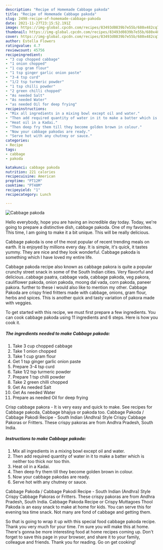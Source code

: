 ```yaml
---
description: "Recipe of Homemade Cabbage pakoda"
title: "Recipe of Homemade Cabbage pakoda"
slug: 2498-recipe-of-homemade-cabbage-pakoda
date: 2021-11-27T23:15:52.191Z
image: https://img-global.cpcdn.com/recipes/83493d0839b7e55b/680x482cq70/cabbage-pakoda-recipe-main-photo.jpg
thumbnail: https://img-global.cpcdn.com/recipes/83493d0839b7e55b/680x482cq70/cabbage-pakoda-recipe-main-photo.jpg
cover: https://img-global.cpcdn.com/recipes/83493d0839b7e55b/680x482cq70/cabbage-pakoda-recipe-main-photo.jpg
author: Estella Flowers
ratingvalue: 4.7
reviewcount: 45756
recipeingredient:
- "3 cup chopped cabbage"
- "1 onion chopped"
- "1 cup gram flour"
- "1 tsp ginger garlic onion paste"
- "3-4 tsp curd"
- "1/2 tsp turmeric powder"
- "1 tsp chilli powder"
- "2 green chilli chopped"
- "As needed Salt"
- "As needed Water"
- "as needed Oil for deep frying"
recipeinstructions:
- "Mix all ingredients in a mixing bowl except oil and water."
- "Then add required quantity of water in it to make a batter which is neither too thick nor too thin."
- "Heat oil in a Kadai."
- "Then deep fry them till they become golden brown in colour."
- "Now your cabbage pakodas are ready."
- "Serve hot with any chutney or sauce."
categories:
- Recipe
tags:
- cabbage
- pakoda

katakunci: cabbage pakoda 
nutrition: 221 calories
recipecuisine: American
preptime: "PT12M"
cooktime: "PT40M"
recipeyield: "1"
recipecategory: Lunch

---
```



![Cabbage pakoda](https://img-global.cpcdn.com/recipes/83493d0839b7e55b/680x482cq70/cabbage-pakoda-recipe-main-photo.jpg)

Hello everybody, hope you are having an incredible day today. Today, we're going to prepare a distinctive dish, cabbage pakoda. One of my favorites. This time, I am going to make it a bit unique. This will be really delicious.

Cabbage pakoda is one of the most popular of recent trending meals on earth. It is enjoyed by millions every day. It is simple, it's quick, it tastes yummy. They are nice and they look wonderful. Cabbage pakoda is something which I have loved my entire life.

Cabbage pakoda recipe also known as cabbage pakora is quite a popular crunchy street snack in some of the South Indian cities. Very flavorful and delicious..cabbage paatra, cabbage vada, cabbage pakoda, veg pakora, cauliflower pakoda, onion pakoda, moong dal vada, corn pakoda, paneer pakora. further to these i would also like to mention my other. Cabbage Pakoda are crispy fried fritters made with cabbage, onions, gram flour, herbs and spices. This is another quick and tasty variation of pakora made with veggies.


To get started with this recipe, we must first prepare a few ingredients. You can cook cabbage pakoda using 11 ingredients and 6 steps. Here is how you cook it.

<!--inarticleads1-->

##### The ingredients needed to make Cabbage pakoda:

1. Take 3 cup chopped cabbage
1. Take 1 onion chopped
1. Take 1 cup gram flour
1. Get 1 tsp ginger garlic onion paste
1. Prepare 3-4 tsp curd
1. Take 1/2 tsp turmeric powder
1. Prepare 1 tsp chilli powder
1. Take 2 green chilli chopped
1. Get As needed Salt
1. Get As needed Water
1. Prepare as needed Oil for deep frying


Crisp cabbage pakora - It is very easy and quick to make. See recipes for Cabbage pakoda, Cabbage bhajiya or pakoda too. Cabbage Pakoda / Cabbage Pakodi Recipe - South Indian (Andhra) Style Crispy Cabbage Pakoras or Fritters. These crispy pakoras are from Andhra Pradesh, South India. 

<!--inarticleads2-->

##### Instructions to make Cabbage pakoda:

1. Mix all ingredients in a mixing bowl except oil and water.
1. Then add required quantity of water in it to make a batter which is neither too thick nor too thin.
1. Heat oil in a Kadai.
1. Then deep fry them till they become golden brown in colour.
1. Now your cabbage pakodas are ready.
1. Serve hot with any chutney or sauce.


Cabbage Pakoda / Cabbage Pakodi Recipe - South Indian (Andhra) Style Crispy Cabbage Pakoras or Fritters. These crispy pakoras are from Andhra Pradesh, South India. Cabbage Pakoda Recipe or Crispy Muttagoes Thool Pakoda is an easy snack to make at home for kids. You can serve this for evening tea time snack. Not many are fond of cabbage and getting them. 

So that is going to wrap it up with this special food cabbage pakoda recipe. Thank you very much for your time. I'm sure you will make this at home. There's gonna be more interesting food at home recipes coming up. Don't forget to save this page in your browser, and share it to your family, colleague and friends. Thank you for reading. Go on get cooking!
